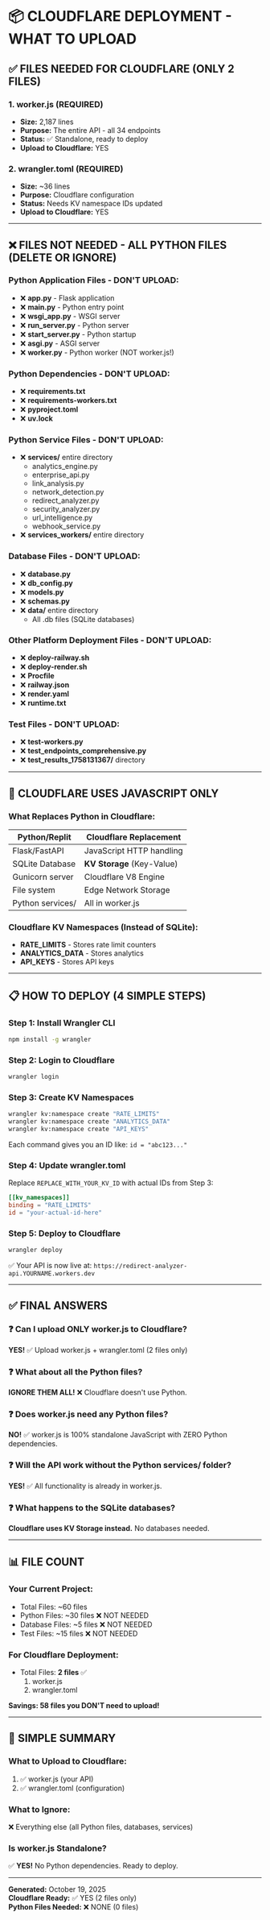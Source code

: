 # 📦 CLOUDFLARE DEPLOYMENT - WHAT TO UPLOAD

## ✅ **FILES NEEDED FOR CLOUDFLARE (ONLY 2 FILES)**

### 1. **worker.js** (REQUIRED)
- **Size:** 2,187 lines
- **Purpose:** The entire API - all 34 endpoints
- **Status:** ✅ Standalone, ready to deploy
- **Upload to Cloudflare:** YES

### 2. **wrangler.toml** (REQUIRED)
- **Size:** ~36 lines
- **Purpose:** Cloudflare configuration
- **Status:** Needs KV namespace IDs updated
- **Upload to Cloudflare:** YES

---

## ❌ **FILES NOT NEEDED - ALL PYTHON FILES (DELETE OR IGNORE)**

### **Python Application Files - DON'T UPLOAD:**
- ❌ **app.py** - Flask application
- ❌ **main.py** - Python entry point
- ❌ **wsgi_app.py** - WSGI server
- ❌ **run_server.py** - Python server
- ❌ **start_server.py** - Python startup
- ❌ **asgi.py** - ASGI server
- ❌ **worker.py** - Python worker (NOT worker.js!)

### **Python Dependencies - DON'T UPLOAD:**
- ❌ **requirements.txt**
- ❌ **requirements-workers.txt**
- ❌ **pyproject.toml**
- ❌ **uv.lock**

### **Python Service Files - DON'T UPLOAD:**
- ❌ **services/** entire directory
  - analytics_engine.py
  - enterprise_api.py
  - link_analysis.py
  - network_detection.py
  - redirect_analyzer.py
  - security_analyzer.py
  - url_intelligence.py
  - webhook_service.py
- ❌ **services_workers/** entire directory

### **Database Files - DON'T UPLOAD:**
- ❌ **database.py**
- ❌ **db_config.py**
- ❌ **models.py**
- ❌ **schemas.py**
- ❌ **data/** entire directory
  - All .db files (SQLite databases)

### **Other Platform Deployment Files - DON'T UPLOAD:**
- ❌ **deploy-railway.sh**
- ❌ **deploy-render.sh**
- ❌ **Procfile**
- ❌ **railway.json**
- ❌ **render.yaml**
- ❌ **runtime.txt**

### **Test Files - DON'T UPLOAD:**
- ❌ **test-workers.py**
- ❌ **test_endpoints_comprehensive.py**
- ❌ **test_results_1758131367/** directory

---

## 🎯 **CLOUDFLARE USES JAVASCRIPT ONLY**

### **What Replaces Python in Cloudflare:**
| Python/Replit | Cloudflare Replacement |
|---------------|------------------------|
| Flask/FastAPI | JavaScript HTTP handling |
| SQLite Database | **KV Storage** (Key-Value) |
| Gunicorn server | Cloudflare V8 Engine |
| File system | Edge Network Storage |
| Python services/ | All in worker.js |

### **Cloudflare KV Namespaces (Instead of SQLite):**
- **RATE_LIMITS** - Stores rate limit counters
- **ANALYTICS_DATA** - Stores analytics
- **API_KEYS** - Stores API keys

---

## 📋 **HOW TO DEPLOY (4 SIMPLE STEPS)**

### **Step 1: Install Wrangler CLI**
```bash
npm install -g wrangler
```

### **Step 2: Login to Cloudflare**
```bash
wrangler login
```

### **Step 3: Create KV Namespaces**
```bash
wrangler kv:namespace create "RATE_LIMITS"
wrangler kv:namespace create "ANALYTICS_DATA"
wrangler kv:namespace create "API_KEYS"
```
Each command gives you an ID like: `id = "abc123..."`

### **Step 4: Update wrangler.toml**
Replace `REPLACE_WITH_YOUR_KV_ID` with actual IDs from Step 3:
```toml
[[kv_namespaces]]
binding = "RATE_LIMITS"
id = "your-actual-id-here"
```

### **Step 5: Deploy to Cloudflare**
```bash
wrangler deploy
```

✅ Your API is now live at: `https://redirect-analyzer-api.YOURNAME.workers.dev`

---

## ✅ **FINAL ANSWERS**

### ❓ Can I upload ONLY worker.js to Cloudflare?
**YES!** ✅ Upload worker.js + wrangler.toml (2 files only)

### ❓ What about all the Python files?
**IGNORE THEM ALL!** ❌ Cloudflare doesn't use Python.

### ❓ Does worker.js need any Python files?
**NO!** ✅ worker.js is 100% standalone JavaScript with ZERO Python dependencies.

### ❓ Will the API work without the Python services/ folder?
**YES!** ✅ All functionality is already in worker.js.

### ❓ What happens to the SQLite databases?
**Cloudflare uses KV Storage instead.** No databases needed.

---

## 📊 **FILE COUNT**

### **Your Current Project:**
- Total Files: ~60 files
- Python Files: ~30 files ❌ NOT NEEDED
- Database Files: ~5 files ❌ NOT NEEDED  
- Test Files: ~15 files ❌ NOT NEEDED

### **For Cloudflare Deployment:**
- Total Files: **2 files** ✅
  1. worker.js
  2. wrangler.toml

**Savings: 58 files you DON'T need to upload!**

---

## 🚀 **SIMPLE SUMMARY**

### **What to Upload to Cloudflare:**
1. ✅ worker.js (your API)
2. ✅ wrangler.toml (configuration)

### **What to Ignore:**
❌ Everything else (all Python files, databases, services)

### **Is worker.js Standalone?**
✅ **YES!** No Python dependencies. Ready to deploy.

---

**Generated:** October 19, 2025  
**Cloudflare Ready:** ✅ YES (2 files only)  
**Python Files Needed:** ❌ NONE (0 files)
